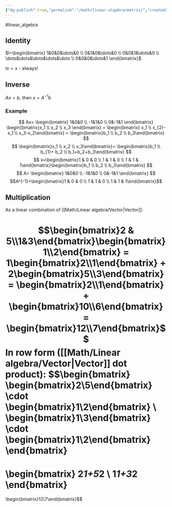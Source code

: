 ```yaml
---
{"dg-publish":true,"permalink":"/math/linear-algebra/matrix/","created":"","updated":""}
---
```


#linear_algebra 

## Identity

$I=\begin{bmatrix} 1&0&0&\dots&0 \\ 0&1&0&\dots&0 \\ 0&0&1&\dots&0 \\ \dots&\dots&\dots&\dots&\dots \\ 0&0&0&\dots&1 \end{bmatrix}$

$Ix=x$ - always!

## Inverse

$Ax=b$, then $x=A^{-1}b$

### Example
$$
Ax= \begin{bmatrix} 1&0&0 \\ -1&1&0 \\ 0&-1&1 \end{bmatrix} \begin{bmatrix}x_1 \\ x_2 \\ x_3 \end{bmatrix} =
\begin{bmatrix} x_1 \\ x_{2}-x_1 \\ x_3-x_2\end{bmatrix} =
\begin{bmatrix}b_1 \\ b_2 \\ b_3\end{bmatrix}
$$
$$
\begin{bmatrix}x_1 \\ x_2 \\ x_3\end{bmatrix}=
\begin{bmatrix}b_1 \\ b_{1}+ b_2 \\ b_1+b_2+b_3\end{bmatrix}
$$
$$
x=\begin{bmatrix}1 & 0 & 0 \\ 1 & 1 & 0 \\ 1 & 1 & 1\end{bmatrix}\begin{bmatrix}b_1 \\ b_2 \\ b_3\end{bmatrix}
$$
$$
A= \begin{bmatrix} 1&0&0 \\ -1&1&0 \\ 0&-1&1 \end{bmatrix}
$$
$$A^{-1}=\begin{bmatrix}1 & 0 & 0 \\ 1 & 1 & 0 \\  1 & 1 & 1\end{bmatrix}$$


## Multiplication
As a linear combination of [[Math/Linear algebra/Vector\|Vector]]:

$$\begin{bmatrix}2 & 5\\1&3\end{bmatrix}\begin{bmatrix}1\\2\end{bmatrix} = 1\begin{bmatrix}2\\1\end{bmatrix} + 2\begin{bmatrix}5\\3\end{bmatrix} = \begin{bmatrix}2\\1\end{bmatrix} + \begin{bmatrix}10\\6\end{bmatrix} = \begin{bmatrix}12\\7\end{bmatrix}$$
In row form ([[Math/Linear algebra/Vector\|Vector]] dot product):
$$\begin{bmatrix} \begin{bmatrix}2\\5\end{bmatrix} \cdot \begin{bmatrix}1\\2\end{bmatrix} \\ \begin{bmatrix}1\\3\end{bmatrix} \cdot \begin{bmatrix}1\\2\end{bmatrix} \end{bmatrix}
=
\begin{bmatrix} 2*1+5*2 \\ 1*1+3*2 \end{bmatrix}
=
\begin{bmatrix}12\\7\end{bmatrix}$$
